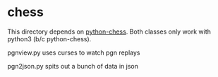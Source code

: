 # chess

This directory depends on [python-chess](https://github.com/niklasf/python-chess).
Both classes only work with python3 (b/c python-chess).

pgnview.py uses curses to watch pgn replays

pgn2json.py spits out a bunch of data in json
